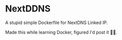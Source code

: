 # NextDDNS

A stupid simple Dockerfile for NextDNS Linked IP.

Made this while learning Docker, figured I'd post it 🤷‍♀️.
